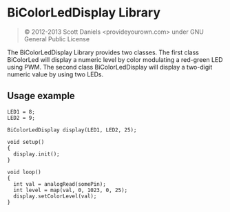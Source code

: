 # BiColorLedDisplay Library

> &copy; 2012-2013 Scott Daniels <provideyourown.com>
> under GNU General Public License

The BiColorLedDisplay Library provides two classes. The first class BiColorLed will display a numeric level by color modulating a red-green LED using PWM. The second class BiColorLedDisplay will display a two-digit numeric value by using two LEDs.

## Usage example

    LED1 = 8;
    LED2 = 9;

    BiColorLedDisplay display(LED1, LED2, 25);

    void setup()
    {
      display.init();
    }

    void loop()
    {
      int val = analogRead(somePin);
      int level = map(val, 0, 1023, 0, 25);
      display.setColorLevel(val);
    }


